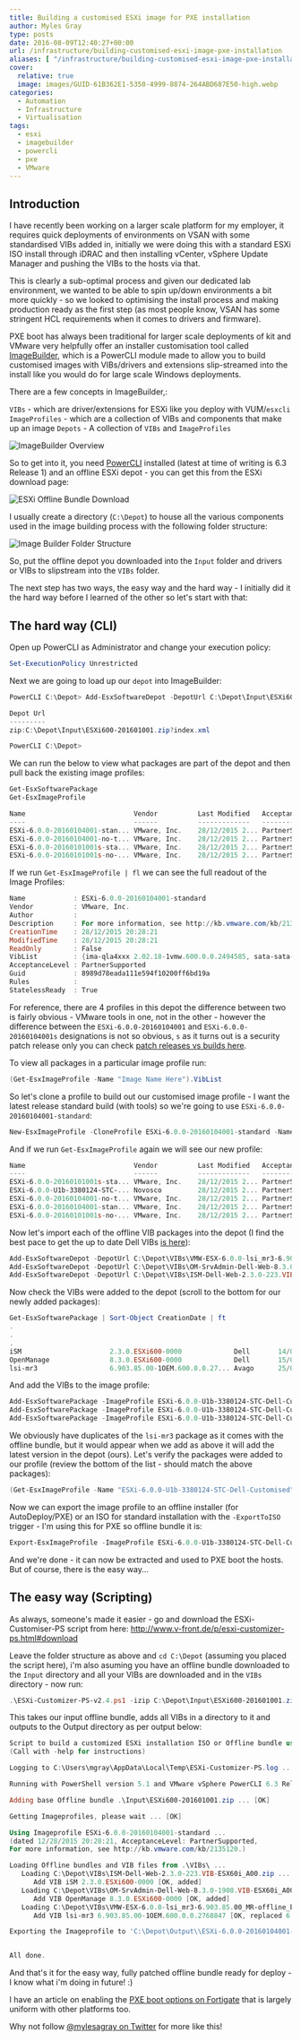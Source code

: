 ```yaml
---
title: Building a customised ESXi image for PXE installation
author: Myles Gray
type: posts
date: 2016-08-09T12:40:27+00:00
url: /infrastructure/building-customised-esxi-image-pxe-installation
aliases: [ "/infrastructure/building-customised-esxi-image-pxe-installation/amp" ]
cover:
  relative: true
  image: images/GUID-61B362E1-5350-4999-8874-264ABD687E50-high.webp
categories:
  - Automation
  - Infrastructure
  - Virtualisation
tags:
  - esxi
  - imagebuilder
  - powercli
  - pxe
  - VMware
---
```


## Introduction

I have recently been working on a larger scale platform for my employer, it requires quick deployments of environments on VSAN with some standardised VIBs added in, initially we were doing this with a standard ESXi ISO install through iDRAC and then installing vCenter, vSphere Update Manager and pushing the VIBs to the hosts via that.

This is clearly a sub-optimal process and given our dedicated lab environment, we wanted to be able to spin up/down environments a bit more quickly - so we looked to optimising the install process and making production ready as the first step (as most people know, VSAN has some stringent HCL requirements when it comes to drivers and firmware).

PXE boot has always been traditional for larger scale deployments of kit and VMware very helpfully offer an installer customisation tool called [ImageBuilder][1], which is a PowerCLI module made to allow you to build customised images with VIBs/drivers and extensions slip-streamed into the install like you would do for large scale Windows deployments.

There are a few concepts in ImageBuilder,:

`VIBs` - which are driver/extensions for ESXi like you deploy with VUM/`esxcli` `ImageProfiles` - which are a collection of VIBs and components that make up an image `Depots` - A collection of `VIBs` and `ImageProfiles`

![ImageBuilder Overview][2]

So to get into it, you need [PowerCLI][3] installed (latest at time of writing is 6.3 Release 1) and an offline ESXi depot - you can get this from the ESXi download page:

![ESXi Offline Bundle Download][4]

I usually create a directory (`C:\Depot`) to house all the various components used in the image building process with the following folder structure:

![Image Builder Folder Structure][5]

So, put the offline depot you downloaded into the `Input` folder and drivers or VIBs to slipstream into the `VIBs` folder.

The next step has two ways, the easy way and the hard way - I initially did it the hard way before I learned of the other so let's start with that:

## The hard way (CLI)

Open up PowerCLI as Administrator and change your execution policy:

```powershell
Set-ExecutionPolicy Unrestricted
```

Next we are going to load up our `depot` into ImageBuilder:

```powershell
PowerCLI C:\Depot> Add-EsxSoftwareDepot -DepotUrl C:\Depot\Input\ESXi600-201601001.zip

Depot Url
---------
zip:C:\Depot\Input\ESXi600-201601001.zip?index.xml

PowerCLI C:\Depot>
```

We can run the below to view what packages are part of the depot and then pull back the existing image profiles:

```powershell
Get-EsxSoftwarePackage
Get-EsxImageProfile

Name                           Vendor          Last Modified   Acceptance Level
----                           ------          -------------   ----------------
ESXi-6.0.0-20160104001-stan... VMware, Inc.    28/12/2015 2... PartnerSupported
ESXi-6.0.0-20160104001-no-t... VMware, Inc.    28/12/2015 2... PartnerSupported
ESXi-6.0.0-20160101001s-sta... VMware, Inc.    28/12/2015 2... PartnerSupported
ESXi-6.0.0-20160101001s-no-... VMware, Inc.    28/12/2015 2... PartnerSupported
```

If we run `Get-EsxImageProfile | fl` we can see the full readout of the Image Profiles:

```powershell
Name            : ESXi-6.0.0-20160104001-standard
Vendor          : VMware, Inc.
Author          :
Description     : For more information, see http://kb.vmware.com/kb/2135120.
CreationTime    : 28/12/2015 20:28:21
ModifiedTime    : 28/12/2015 20:28:21
ReadOnly        : False
VibList         : {ima-qla4xxx 2.02.18-1vmw.600.0.0.2494585, sata-sata-sil 2.3-4vmw.600.0.0.2494585, lpfc 10.2.309.8-2vmw.600.0.0.2494585, lsi-mr3 6.605.08.00-7vmw.600.1.17.3029758...}
AcceptanceLevel : PartnerSupported
Guid            : 8989d78eada111e594f10200ff6bd19a
Rules           :
StatelessReady  : True
```

For reference, there are 4 profiles in this depot the difference between two is fairly obvious - VMware tools in one, not in the other - however the difference between the `ESXi-6.0.0-20160104001` and `ESXi-6.0.0-20160104001s` designations is not so obvious, `s` as it turns out is a security patch release only you can check [patch releases vs builds here][6].

To view all packages in a particular image profile run:

```powershell
(Get-EsxImageProfile -Name "Image Name Here").VibList
```

So let's clone a profile to build out our customised image profile - I want the latest release standard build (with tools) so we're going to use `ESXi-6.0.0-20160104001-standard`:

```powershell
New-EsxImageProfile -CloneProfile ESXi-6.0.0-20160104001-standard -Name "ESXi-6.0.0-U1b-3380124-STC-Dell-Customised" -Vendor Your_Vendor_Name
```

And if we run `Get-EsxImageProfile` again we will see our new profile:

```powershell
Name                           Vendor          Last Modified   Acceptance Level
----                           ------          -------------   ----------------
ESXi-6.0.0-20160101001s-sta... VMware, Inc.    28/12/2015 2... PartnerSupported
ESXi-6.0.0-U1b-3380124-STC-... Novosco         28/12/2015 2... PartnerSupported
ESXi-6.0.0-20160104001-no-t... VMware, Inc.    28/12/2015 2... PartnerSupported
ESXi-6.0.0-20160104001-stan... VMware, Inc.    28/12/2015 2... PartnerSupported
ESXi-6.0.0-20160101001s-no-... VMware, Inc.    28/12/2015 2... PartnerSupported
```

Now let's import each of the offline VIB packages into the depot (I find the best pace to get the up to date Dell VIBs [is here][7]):

```powershell
Add-EsxSoftwareDepot -DepotUrl C:\Depot\VIBs\VMW-ESX-6.0.0-lsi_mr3-6.903.85.00_MR-offline_bundle-3818071.zip
Add-EsxSoftwareDepot -DepotUrl C:\Depot\VIBs\OM-SrvAdmin-Dell-Web-8.3.0-1908.VIB-ESX60i_A00.zip
Add-EsxSoftwareDepot -DepotUrl C:\Depot\VIBs\ISM-Dell-Web-2.3.0-223.VIB-ESX60i_A00.zip
```

Now check the VIBs were added to the depot (scroll to the bottom for our newly added packages):

```powershell
Get-EsxSoftwarePackage | Sort-Object CreationDate | ft
.
.
.
iSM                      2.3.0.ESXi600-0000             Dell       14/02/2016 18...
OpenManage               8.3.0.ESXi600-0000             Dell       15/02/2016 06...
lsi-mr3                  6.903.85.00-1OEM.600.0.0.27... Avago      25/04/2016 16...
```

And add the VIBs to the image profile:

```powershell
Add-EsxSoftwarePackage -ImageProfile ESXi-6.0.0-U1b-3380124-STC-Dell-Customised -SoftwarePackage iSM
Add-EsxSoftwarePackage -ImageProfile ESXi-6.0.0-U1b-3380124-STC-Dell-Customised -SoftwarePackage OpenManage
Add-EsxSoftwarePackage -ImageProfile ESXi-6.0.0-U1b-3380124-STC-Dell-Customised -SoftwarePackage lsi-mr3
```

We obviously have duplicates of the `lsi-mr3` package as it comes with the offline bundle, but it would appear when we add as above it will add the latest version in the depot (ours). Let's verify the packages were added to our profile (review the bottom of the list - should match the above packages):

```powershell
(Get-EsxImageProfile -Name "ESXi-6.0.0-U1b-3380124-STC-Dell-Customised").VibList | Sort-Object CreationDate
```

Now we can export the image profile to an offline installer (for AutoDeploy/PXE) or an ISO for standard installation with the `-ExportToISO` trigger - I'm using this for PXE so offline bundle it is:

```powershell
Export-EsxImageProfile -ImageProfile ESXi-6.0.0-U1b-3380124-STC-Dell-Customised -ExportToBundle -FilePath C:\Depot\Output\ESXi-6.0.0-U1b-3380124-STC-Dell-Customised.zip
```

And we're done - it can now be extracted and used to PXE boot the hosts. But of course, there is the easy way...

## The easy way (Scripting)

As always, someone's made it easier - go and download the ESXi-Customiser-PS script from here: <http://www.v-front.de/p/esxi-customizer-ps.html#download>

Leave the folder structure as above and `cd C:\Depot` (assuming you placed the script here), i'm also asuming you have an offline bundle downloaded to the `Input` directory and all your VIBs are downloaded and in the `VIBs` directory - now run:

```powershell
.\ESXi-Customizer-PS-v2.4.ps1 -izip C:\Depot\Input\ESXi600-201601001.zip -pkgDir C:\Depot\VIBs\ -ozip  C:\Depot\Output\
```

This takes our input offline bundle, adds all VIBs in a directory to it and outputs to the Output directory as per output below:

```powershell
Script to build a customized ESXi installation ISO or Offline bundle using the VMware PowerCLI ImageBuilder snapin
(Call with -help for instructions)

Logging to C:\Users\mgray\AppData\Local\Temp\ESXi-Customizer-PS.log ...

Running with PowerShell version 5.1 and VMware vSphere PowerCLI 6.3 Release 1 build 3737840

Adding base Offline bundle .\Input\ESXi600-201601001.zip ... [OK]

Getting Imageprofiles, please wait ... [OK]

Using Imageprofile ESXi-6.0.0-20160104001-standard ...
(dated 12/28/2015 20:28:21, AcceptanceLevel: PartnerSupported,
For more information, see http://kb.vmware.com/kb/2135120.)

Loading Offline bundles and VIB files from .\VIBs\ ...
   Loading C:\Depot\VIBs\ISM-Dell-Web-2.3.0-223.VIB-ESX60i_A00.zip ... [OK]
      Add VIB iSM 2.3.0.ESXi600-0000 [OK, added]
   Loading C:\Depot\VIBs\OM-SrvAdmin-Dell-Web-8.3.0-1908.VIB-ESX60i_A00.zip ... [OK]
      Add VIB OpenManage 8.3.0.ESXi600-0000 [OK, added]
   Loading C:\Depot\VIBs\VMW-ESX-6.0.0-lsi_mr3-6.903.85.00_MR-offline_bundle-3818071.zip ... [OK]
      Add VIB lsi-mr3 6.903.85.00-1OEM.600.0.0.2768847 [OK, replaced 6.605.08.00-7vmw.600.1.17.3029758]

Exporting the Imageprofile to 'C:\Depot\Output\\ESXi-6.0.0-20160104001-standard-customized.zip'. Please be patient ...


All done.
```

And that's it for the easy way, fully patched offline bundle ready for deploy - I know what i'm doing in future! :)

I have an article on enabling the [PXE boot options on Fortigate][8] that is largely uniform with other platforms too.

Why not follow [@mylesagray on Twitter][9] for more like this!

 [1]: https://pubs.vmware.com/vsphere-60/index.jsp#com.vmware.vsphere.install.doc/GUID-C84C5113-3111-4A27-9096-D61EED29EF45.html
 [2]: images/GUID-61B362E1-5350-4999-8874-264ABD687E50-high.png
 [3]: https://www.vmware.com/support/developer/PowerCLI/
 [4]: images/Image-2.png
 [5]: images/Image-3.png
 [6]: https://esxi-patches.v-front.de/ESXi-6.0.0.html
 [7]: http://poweredgec.com/latest_poweredge-13g.html
 [8]: /infrastructure/enabling-pxe-boot-options-fortigate-dhcp/
 [9]: https://twitter.com/mylesagray
